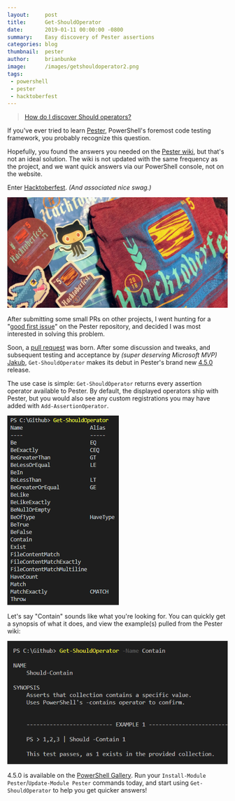 ```yaml
---
layout:     post
title:      Get-ShouldOperator
date:       2019-01-11 00:00:00 -0800
summary:    Easy discovery of Pester assertions
categories: blog
thumbnail:  pester
author:     brianbunke
image:      /images/getshouldoperator2.png
tags:
 - powershell
 - pester
 - hacktoberfest
---
```


> [How do I discover Should operators?]

If you've ever tried to learn [Pester], PowerShell's foremost code testing framework, you probably recognize this question.

Hopefully, you found the answers you needed on the [Pester wiki], but that's not an ideal solution. The wiki is not updated with the same frequency as the project, and we want quick answers via our PowerShell console, not on the website.

Enter [Hacktoberfest]. _(And associated nice swag.)_

[![hacktoberfest2018](/images/hacktoberfest2018.jpg)](/images/hacktoberfest2018.jpg)

After submitting some small PRs on other projects, I went hunting for a "[good first issue]" on the Pester repository, and decided I was most interested in solving this problem.

Soon, a [pull request] was born. After some discussion and tweaks, and subsequent testing and acceptance by _(super deserving Microsoft MVP)_ [Jakub], `Get-ShouldOperator` makes its debut in Pester's brand new [4.5.0] release.

The use case is simple: `Get-ShouldOperator` returns every assertion operator available to Pester. By default, the displayed operators ship with Pester, but you would also see any custom registrations you may have added with `Add-AssertionOperator`.

[![getshouldoperator1](/images/getshouldoperator1.png)](/images/getshouldoperator1.png)

Let's say "Contain" sounds like what you're looking for. You can quickly get a synopsis of what it does, and view the example(s) pulled from the Pester wiki:

[![getshouldoperator2](/images/getshouldoperator2.png)](/images/getshouldoperator2.png)

4.5.0 is available on the [PowerShell Gallery]. Run your `Install-Module Pester`/`Update-Module Pester` commands today, and start using `Get-ShouldOperator` to help you get quicker answers!



[How do I discover Should operators?]: https://github.com/pester/Pester/issues/878
[Pester]: https://github.com/pester/Pester
[Pester wiki]: https://github.com/pester/Pester/wiki

[Hacktoberfest]: https://hacktoberfest.digitalocean.com
[good first issue]: https://github.com/pester/Pester/labels/good%20first%20issue

[pull request]: https://github.com/pester/Pester/pull/1116
[Jakub]: https://twitter.com/nohwnd
[4.5.0]: https://github.com/pester/Pester/releases/tag/4.5.0

[PowerShell Gallery]: https://www.powershellgallery.com/packages/Pester
